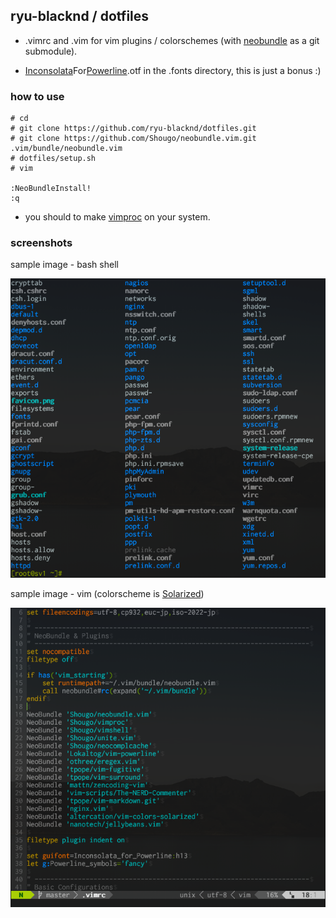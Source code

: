 ## ryu-blacknd / dotfiles

- .vimrc and .vim for vim plugins / colorschemes (with [neobundle](https://github.com/Shougo/neobundle.vim) as a git submodule).

- [Inconsolata](http://levien.com/type/myfonts/inconsolata.html)For[Powerline](https://github.com/Lokaltog/vim-powerline).otf in the .fonts directory, this is just a bonus :)


### how to use

    # cd
    # git clone https://github.com/ryu-blacknd/dotfiles.git
    # git clone https://github.com/Shougo/neobundle.vim.git .vim/bundle/neobundle.vim
    # dotfiles/setup.sh
    # vim

    :NeoBundleInstall!
    :q

- you should to make [vimproc](https://github.com/Shougo/vimproc) on your system.


### screenshots

sample image - bash shell

![shell sample](https://github.com/ryu-blacknd/dotfiles/raw/master/screenshot_shell.png)

sample image - vim (colorscheme is [Solarized](https://github.com/altercation/vim-colors-solarized))

![vim sample](https://github.com/ryu-blacknd/dotfiles/raw/master/screenshot_vim.png)

